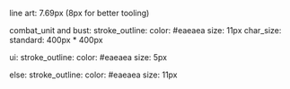 line art: 7.69px (8px for better tooling)

combat_unit and bust:
  stroke_outline:
    color: #eaeaea
    size: 11px
  char_size:
    standard:
      400px * 400px

ui:
  stroke_outline:
    color: #eaeaea
    size: 5px

else:
  stroke_outline:
    color: #eaeaea
    size: 11px
